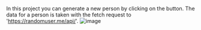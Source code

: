 In this project you can generate a new person by clicking on the button. The data for a person is taken with the fetch request to 'https://randomuser.me/api/'.
![image](https://user-images.githubusercontent.com/36379638/174772578-6ca39175-4020-4270-8665-9075e5efd3d4.png)
